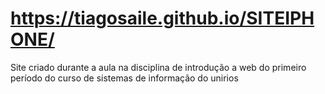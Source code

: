 # https://tiagosaile.github.io/SITEIPHONE/
Site criado durante a aula na disciplina de introdução a web do primeiro período do curso de sistemas de informação do unirios
